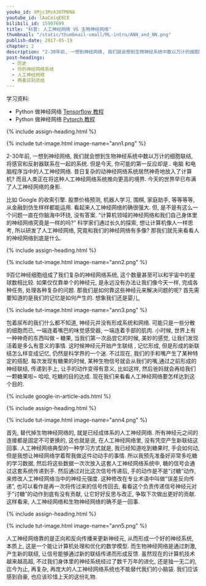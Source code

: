```yaml
---
youku_id: XMjc3MzA3OTM0NA
youtube_id: lAaCeiqE6CE
bilibili_id: 15997699
title: "科普: 人工神经网络 VS 生物神经网络"
thumbnail: "/static/thumbnail-small/ML-intro/ANN_and_NN.png"
publish-date: 2017-05-19
chapter: 2
description: "2-30年前, 一想到神经网络, 我们就会想到生物神经系统中数以万计的细胞联结, 将感官和反射器联系在一起的系统. 但是今天, 你可能的第一反应却是.. 电脑 和电脑程序当中的人工神经网络. 昔日复杂的动神经网络系统居然神奇地放入了计算机? 而且人类正在将这种人工神经网络系统推向更高的境界. 今天的世界早已布满了人工神经网络的身影."
post-headings:
  - 历史
  - 你的神经网络系统
  - 人工神经网络
  - 两者区别总结
---
```


学习资料:
* Python 做神经网络 [Tensorflow 教程](/tutorials/machine-learning/tensorflow/)
* Python 做神经网络 [Pytorch 教程](/tutorials/machine-learning/torch/)


{% include assign-heading.html %}

{% include tut-image.html image-name="ann1.png" %}

2-30年前, 一想到神经网络, 我们就会想到生物神经系统中数以万计的细胞联结, 将感官和反射器联系在一起的系统. 但是今天, 你可能的第一反应却是.. 电脑 和电脑程序当中的人工神经网络. 昔日复杂的动神经网络系统居然神奇地放入了计算机? 而且人类正在将这种人工神经网络系统推向更高的境界. 今天的世界早已布满了人工神经网络的身影.

比如 Google 的收索引擎. 股票价格预测, 机器人学习, 围棋, 家庭助手, 等等等等, 从金融到仿生样样都能运用. 看起来人工神经网络的确很强大. 但, 是不是有这么一个问题一直在你脑海中环绕, 没有答案. “计算机领域的神经网络和我们自己身体里的神经网络究竟是一样的吗?” 科学家们通过长久的探索, 想让计算机像人一样思考, 所以研发了人工神经网络, 究竟和我们的神经网络有多像? 那我们就先来看看人的神经网络到底是什么.


 {% include assign-heading.html %}

{% include tut-image.html image-name="ann2.png" %}

9百亿神经细胞组成了我们复杂的神经网络系统, 这个数量甚至可以和宇宙中的星球数相比较. 如果仅仅靠单个的神经元, 是永远没有办法让我们像今天一样, 完成各种任务, 处理各种复杂的问题. 那我们是如何靠这些神经元来解决问题的呢? 首先需要知道的是我们的记忆是如何产生的. 想象我们还是婴儿,

{% include tut-image.html image-name="ann3.png" %}

包着尿布的我们什么都不知道, 神经元并没有形成系统和网络. 可能只是一些分散的细胞而已,  一端连着嘴巴的味觉感受器, 一端连着手部的肌肉. 小时候, 世界上有一种神奇的东西叫做 – 糖果,  当我们第一次品尝它的时候,  美妙的感觉, 让我们发现活着是多么有意义的事情. 这时候神经元开始产生联结 , 记忆形成, 但是形成的新联结怎么样变成记忆, 仍然是科学界的一个迷. 不过现在, 我们的手和嘴产生了某种特定的搭配. 每次发现有糖果的时候, 某种生物信号就会从我们的嘴,通过之前形成的神经联结, 传递到手上, 让手的动作变得有意义, 比如这样, 然后爸妈就会再给我们一颗糖果啦~ 哈哈, 吃糖的目的达成. 现在我们来看看人工神经网络要怎样达到这个目的.








{% include google-in-article-ads.html %}


{% include assign-heading.html %}

{% include tut-image.html image-name="ann4.png" %}

首先, 替代掉生物神经网络的,  就是已经成体系的人工神经网络. 所有神经元之间的连接都是固定不可更换的, 这也就是说, 在人工神经网络里, 没有凭空产生新联结这回事. 人工神经网络典型的一种学习方式就是, 我已经知道吃到糖果时, 手会如何动, 但是我想让神经网络学着帮我做这件动动手的事情.  所以我预先准备好非常多吃糖的学习数据, 然后将这些数据一次次放入这套人工神经网络系统中,  糖的信号会通过这套系统传递到手. 然后通过对比这次信号传递后, 手的动作是不是”讨糖”动作, 来修改人工神经网络当中的神经元强度. 这种修改在专业术语中叫做”误差反向传递”,  也可以看作是再一次将传过来的信号传回去, 看看这个负责传递信号神经元对于”讨糖”的动作到底有没有贡献, 让它好好反思与改正, 争取下次做出更好的贡献. 这样看来, 人工神经网络和生物神经网络的确不是一回事.







{% include assign-heading.html %}

{% include tut-image.html image-name="ann5.png" %}

人工神经网络靠的是正向和反向传播来更新神经元, 从而形成一个好的神经系统, 本质上, 这是一个能让计算机处理和优化的数学模型. 而生物神经网络是通过刺激, 产生新的联结, 让信号能够通过新的联结传递而形成反馈. 虽然现在的计算机技术越来越高超, 不过我们身体里的神经系统经过了数千万年的进化, 还是独一无二的, 迄今为止, 再复杂, 再庞大的人工神经网络系统也不能替代我们的小脑袋. 我们应该感到自豪, 也应该珍惜上天的这份礼物.

